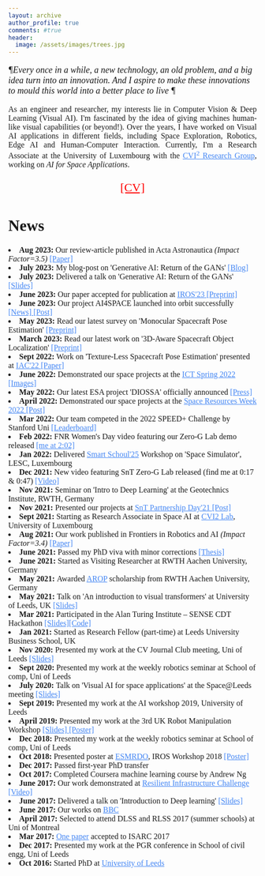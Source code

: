 ```yaml
---
layout: archive
author_profile: true
comments: #true
header:
  image: /assets/images/trees.jpg
---
```

<link rel="stylesheet" href="/assets/styles.css">
<!--------------------------------------------------------------------------------------------------------------------------->

<font face="Precious" size="4">
<p align="center">
<div class="container_intro">
<i>&#182;Every once in a while, a new technology, an old problem, and a big idea turn into an innovation. And I aspire to make these innovations to mould this world into a better place to live &#182;</i>
</p>
</font>

<font face="Lucida Grande" size="3">
<p align="justify">
As an engineer and researcher, my interests lie in Computer Vision & Deep Learning (Visual AI). I'm fascinated by the idea of giving machines human-like visual capabilities (or beyond!). Over the years, I have worked on Visual AI applications in different fields, including Space Exploration, Robotics, Edge AI and Human-Computer Interaction. Currently, I'm a Research Associate at the University of Luxembourg with the <a style="color: #4285F4" href="https://cvi2.uni.lu/" >CVI<sup>2</sup> Research Group</a>, working on <i>AI for Space Applications</i>.
</font>
</p>
<div class="container_homepage">
  
<font face="Precious" size="5">
<p align="center">
<a style="color: red" href="https://drive.google.com/file/d/1vA4p6Utu6S6pfkXB06_CU_aKmg2OpB4w/view?usp=sharing"> [CV] </a>
</p>
</font>

<!--------------------------------------------------------------------------------------------------------------------------->

<font face="Lucida Grande" size="3">
<p align="center">
<div class="container_homepage">
<h1>News</h1>
<li><b>Aug 2023: </b> Our review-article published in Acta Astronautica <i>(Impact Factor=3.5)</i> <a style="color: #4285F4" href="https://www.sciencedirect.com/science/article/pii/S0094576523003995"> [Paper]</a></li> 
<li><b>July 2023: </b> My blog-post on 'Generative AI: Return of the GANs' <a style="color: #4285F4" href="https://leopauly.medium.com/generative-ai-return-of-the-gans-e73b83904bee"> [Blog]</a></li> 
<li><b>July 2023: </b> Delivered a talk on 'Generative AI: Return of the GANs' <a style="color: #4285F4" href="https://drive.google.com/file/d/1uEdgdoCA7Uk_v3RD9s2nFaO_7EEdcwC7/view"> [Slides]</a></li> 
<li><b>June 2023: </b> Our paper accepted for publication at <a style="color: #4285F4" href="https://ieee-iros.org/"> IROS'23</a><a style="color: #4285F4" href="https://arxiv.org/pdf/2303.02058.pdf"> [Preprint]</a></li> 
<li><b>June 2023: </b> Our project AI4SPACE launched into orbit successfully<a style="color: #4285F4" href="https://www.uni.lu/fr/news/ai4space-snt-launches-in-space-machine-learning-experiment/"> [News]</a><a style="color: #4285F4" href="https://www.linkedin.com/feed/update/urn:li:activity:7074397648270630913/"> [Post]</a></li>
<li><b>May 2023: </b> Read our latest survey on 'Monocular Spacecraft Pose Estimation' <a style="color: #4285F4" href="https://arxiv.org/pdf/2305.07348.pdf"> [Preprint]</a></li> 
<li><b>March 2023: </b> Read our latest work on '3D-Aware Spacecraft Object Localization' <a style="color: #4285F4" href="https://arxiv.org/pdf/2303.02058.pdf"> [Preprint]</a></li> 
<li><b>Sept 2022: </b> Work on 'Texture-Less Spacecraft Pose Estimation' presented at <a style="color: #4285F4" href="https://iac2022.org/">IAC'22</a><a style="color: #4285F4" href="https://orbilu.uni.lu/handle/10993/52590"> [Paper]</a></li> 
<li><b>June 2022: </b> Demonstrated our space projects at the <a style="color: #4285F4" href="https://www.ictspring.com/programme/the-programme/">ICT Spring 2022</a><a style="color: #4285F4" href="https://drive.google.com/file/d/1V0Gj6XYzEV9ebkR1WzPO5Hkj6xh9kC2Y/view?usp=share_link
"> [Images]</a></li>  
<li><b>May 2022: </b> Our latest ESA project 'DIOSSA' officially announced <a style="color: #4285F4" href="https://chronicle.lu/category/space/40850-luxembourg-space-start-up-lmo-uni-lu-awarded-esa-luximpulse-contract"> [Press]</a></li>  
<li><b>April 2022: </b> Demonstrated our space projects at the <a style="color: #4285F4" href="https://www.spaceresourcesweek.lu/space-resources-week-2022-past-editions">Space Resources Week 2022</a><a style="color: #4285F4" href="https://www.linkedin.com/posts/leopauly_space-projects-space-activity-6927571695171993601-edJM?utm_source=share&utm_medium=member_desktop"> [Post]</a></li>  
<li><b>Mar 2022: </b> Our team competed in the 2022 SPEED+ Challenge by Stanford Uni <a style="color: #4285F4" href="https://kelvins.esa.int/pose-estimation-2021/leaderboard/lightbox-final-result">[Leaderboard]</a></li>  
<li><b>Feb 2022: </b> FNR Women's Day video featuring our Zero-G Lab demo released <a style="color: #4285F4" href="https://youtu.be/wPcktxAR5ew?t=122">[me at 2:02]</a></li>  
<li><b>Jan 2022: </b> Delivered <a style="color: #4285F4" href="https://smartschoul2025.uni.lu/news/"> Smart Schoul'25</a> Workshop on 'Space Simulator', LESC, Luxembourg </li> 
<li><b>Dec 2021: </b> New video featuring SnT Zero-G Lab released (find me at 0:17 & 0:47) <a style="color: #4285F4" href="https://youtu.be/kFhv9fGXk8w?t=18">[Video]</a></li>  
<li><b>Nov 2021: </b> Seminar on 'Intro to Deep Learning' at the Geotechnics Institute, RWTH, Germany </li>  
<li><b>Nov 2021: </b> Presented our projects at <a style="color: #4285F4" href="https://www.youtube.com/watch?v=oKoQnM7YT4M&ab_channel=UniversityofLuxembourg">SnT Partnership Day'21 </a><a style="color: #4285F4" href="https://www.linkedin.com/posts/leopauly_cvi2-space-technology-activity-6870761829287641088-IXpA?utm_source=share&utm_medium=member_desktop">[Post]</a></li>
<li><b>Sept 2021: </b> Starting as Research Associate in Space AI at <a style="color: #4285F4" href="https://cvi2.uni.lu/">CVI2 Lab</a>, University of Luxembourg </li>  
<li><b>Aug 2021: </b> Our work published in Frontiers in Robotics and AI <i>(Impact Factor=3.4)</i> <a style="color: #4285F4" href="https://www.frontiersin.org/articles/10.3389/frobt.2021.686368/full">[Paper]</a></li>  
<li><b>June 2021: </b> Passed my PhD viva with minor corrections <a style="color: #4285F4" href="https://etheses.whiterose.ac.uk/29169/">[Thesis]</a></li>  
<li><b>June 2021: </b>Started as Visiting Researcher at RWTH Aachen University, Germany </li>
<li><b>May 2021: </b>Awarded  <a style="color: #4285F4" href="https://www.rwth-aachen.de/cms/root/Studium/Im-Studium/Stipendien-Foerderung/~fhgwb/Advanced-Research-Opportunities-Program/lidx/1/#:~:text=The%20goal%20of%20the%20Advanced,and%20intercultural%20trainings%20at%20RWTH.">AROP</a> scholarship from RWTH Aachen University, Germany </li>
<li><b>May 2021: </b> Talk on 'An introduction to visual transformers' at University of Leeds, UK <a style="color: #4285F4" href="https://lnkd.in/eyQvb9U">[Slides]</a></li>
<li><b>Mar 2021: </b>  Participated in the Alan Turing Institute – SENSE CDT Hackathon <a style="color: #4285F4" href="https://lnkd.in/dtaBPwi">[Slides]</a><a style="color: #4285F4" href="https://lnkd.in/dzTryn8">[Code]</a></li>
<li><b>Jan 2021: </b> Started as Research Fellow (part-time) at Leeds University Business School, UK</li>
<li><b>Nov 2020: </b> Presented my work at the CV Journal Club meeting, Uni of Leeds <a style="color: #4285F4" href="https://drive.google.com/file/d/1xizv0G04Ej49LZDm29QCi_tGjbAyUxzx/view?usp=sharing">[Slides]</a></li>
<li><b>Sept 2020: </b> Presented my work at the weekly robotics seminar at School of comp, Uni of Leeds</li>
<li><b>July 2020: </b> Talk on 'Visual AI for space applications' at the Space@Leeds meeting <a style="color: #4285F4" href="https://www.slideshare.net/leopauly/space-ai-237076852">[Slides]</a></li>
<li><b>Sept 2019: </b> Presented my work at the AI workshop 2019, University of Leeds</li>
<li><b>April 2019: </b> Presented my work at the 3rd UK Robot Manipulation Workshop <a style="color: #4285F4" href="https://drive.google.com/file/d/1G7T1UMQ6JdxZx8iTElhD9psxCYky10Wf/view?usp=sharing">[Slides]</a><a style="color: #4285F4" href="https://drive.google.com/file/d/1i6jnQp3I4pwxO1XzQCDXnVosrDbI17Ew/view?usp=sharing" > [Poster]</a></li>
<li><b>Dec 2018: </b> Presented my work at the weekly robotics seminar at School of comp, Uni of Leeds</li>
<li><b>Oct 2018: </b> Presented poster at <a style="color: #4285F4" href="https://sites.google.com/view/objmani/home?authuser=0">ESMRDO</a>, IROS Workshop 2018 <a style="color: #4285F4" href="https://drive.google.com/file/d/1p1VwR7_Gp1VMBuCa2u7hUyR6QIBeRNfs/view?usp=sharing" > [Poster]</a></li>
<li><b>Dec 2017: </b> Passed first-year PhD transfer</li>
<li><b>Oct 2017: </b> Completed Coursera machine learning course by Andrew Ng</li>
<li><b>June 2017: </b>Our work demonstrated at <a style="color: #4285F4" href="http://selfrepairingcities.com/outputs/robots-resilient-infrastructure/">Resilient Infrastructure Challenge</a><a style="color: #4285F4" href="https://www.youtube.com/watch?v=c5fLRL_gbmw
"> [Video]</a></li>
<li><b>June 2017: </b>Delivered a talk on 'Introduction to Deep learning' <a style="color: #4285F4" href="https://www.slideshare.net/leopauly/introduction-to-deep-learning-77045231
">[Slides]</a></li>

<li><b>June 2017: </b>Our works on <a style="color: #4285F4" href="https://www.bbc.co.uk/programmes/b08w1gqq">BBC</a></li>
<li><b>April 2017: </b> Selected to attend DLSS and RLSS 2017 (summer schools) at Uni of Montreal</li>
<li><b>Mar 2017: </b><a style="color: #4285F4" href="https://core.ac.uk/download/pdf/96765657.pdf"> One paper</a> accepted to ISARC 2017</li>
<li><b>Dec 2017: </b> Presented my work at the PGR conference in School of civil engg, Uni of Leeds</li>
<li><b>Oct 2016: </b> Started PhD at <a style="color: #4285F4" href="https://www.leeds.ac.uk/">University of Leeds </a></li>
</div>
</p>
</font>

<!--------------------------------------------------------------------------------------------------------------------------->
